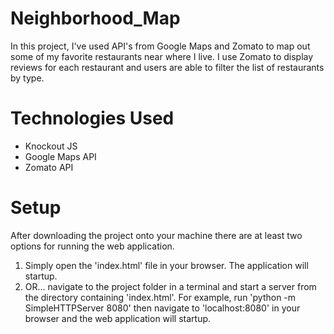 # Neighborhood_Map
In this project, I've used API's from Google Maps and Zomato to map out some of
my favorite restaurants near where I live. I use Zomato to display reviews for
each restaurant and users are able to filter the list of restaurants by type.

# Technologies Used
- Knockout JS
- Google Maps API
- Zomato API

# Setup
After downloading the project onto your machine there are at least two options
for running the web application.
1. Simply open the 'index.html' file in your browser. The application will
   startup.
2. OR... navigate to the project folder in a terminal and start a server from
   the directory containing 'index.html'. For example, run
   'python -m SimpleHTTPServer 8080' then navigate to 'localhost:8080' in your
   browser and the web application will startup.

